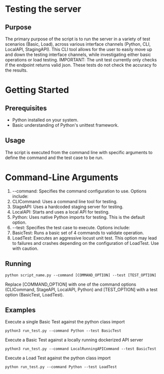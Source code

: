 # Testing the server

## Purpose
The primary purpose of the script is to run the server in a variety of test scenarios (Basic, Load), across various interface channels (Python, CLI, LocalAPI, StagingAPI). This CLI tool allows for the user to easily move up and down the testing interface channels, while investigating either basic operations or load testing. IMPORTANT: The unit test currently only checks if the endpoint returns valid json. These tests do not check the accuracy fo the results.

# Getting Started

## Prerequisites
- Python installed on your system.
- Basic understanding of Python's unittest framework.

## Usage
The script is executed from the command line with specific arguments to define the command and the test case to be run.

# Command-Line Arguments
1. --command: Specifies the command configuration to use. Options include:
  1. CLICommand: Uses a command line tool for testing.
  1. StageAPI: Uses a hardcoded staging server for testing.
  1. LocalAPI: Starts and uses a local API for testing.
  1. Python: Uses native Python imports for testing. This is the default option.
2. --test: Specifies the test case to execute. Options include:
  1. BasicTest: Runs a basic set of 4 commands to validate operation.
  1. LoadTest: Executes an aggressive locust unit test. This option may lead to failures and crashes depending on the configuration of LoadTest. Use with caution.

## Running
```
python script_name.py --command [COMMAND_OPTION] --test [TEST_OPTION]
```
Replace [COMMAND_OPTION] with one of the command options (CLICommand, StageAPI, LocalAPI, Python) and [TEST_OPTION] with a test option (BasicTest, LoadTest).

## Examples
Execute a single Basic Test against the python class import
```
python3 run_test.py --command Python --test BasicTest 
```
Execute a Basic Test against a locally running dockerized API server
```
python3 run_test.py --command LocalRunningAPICommand --test BasicTest 
```
Execute a Load Test against the python class import
```
python run_test.py --command Python --test LoadTest 
```
